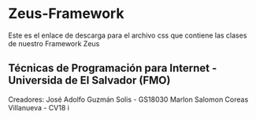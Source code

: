 # Zeus-Framework
Este es el enlace de descarga para el archivo css que contiene las clases de nuestro Framework Zeus

## Técnicas de Programación para Internet - Universida de El Salvador (FMO)

Creadores: 
José Adolfo Guzmán Solis - GS18030
Marlon Salomon Coreas Villanueva - CV18
i
